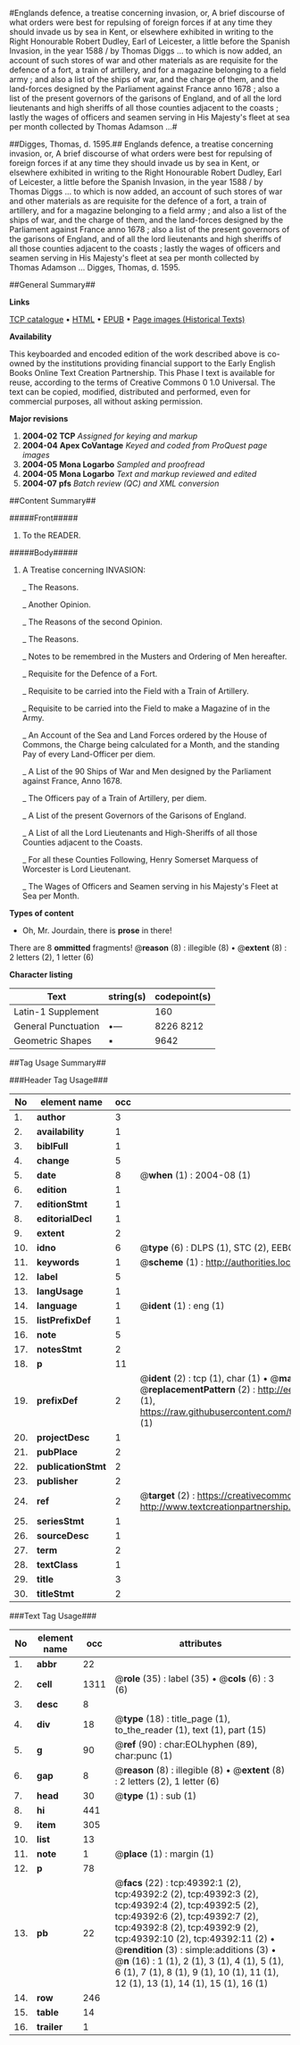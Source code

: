 #Englands defence, a treatise concerning invasion, or, A brief discourse of what orders were best for repulsing of foreign forces if at any time they should invade us by sea in Kent, or elsewhere exhibited in writing to the Right Honourable Robert Dudley, Earl of Leicester, a little before the Spanish Invasion, in the year 1588 / by Thomas Diggs ... to which is now added, an account of such stores of war and other materials as are requisite for the defence of a fort, a train of artillery, and for a magazine belonging to a field army ; and also a list of the ships of war, and the charge of them, and the land-forces designed by the Parliament against France anno 1678 ; also a list of the present governors of the garisons of England, and of all the lord lieutenants and high sheriffs of all those counties adjacent to the coasts ; lastly the wages of officers and seamen serving in His Majesty's fleet at sea per month collected by Thomas Adamson ...#

##Digges, Thomas, d. 1595.##
Englands defence, a treatise concerning invasion, or, A brief discourse of what orders were best for repulsing of foreign forces if at any time they should invade us by sea in Kent, or elsewhere exhibited in writing to the Right Honourable Robert Dudley, Earl of Leicester, a little before the Spanish Invasion, in the year 1588 / by Thomas Diggs ... to which is now added, an account of such stores of war and other materials as are requisite for the defence of a fort, a train of artillery, and for a magazine belonging to a field army ; and also a list of the ships of war, and the charge of them, and the land-forces designed by the Parliament against France anno 1678 ; also a list of the present governors of the garisons of England, and of all the lord lieutenants and high sheriffs of all those counties adjacent to the coasts ; lastly the wages of officers and seamen serving in His Majesty's fleet at sea per month collected by Thomas Adamson ...
Digges, Thomas, d. 1595.

##General Summary##

**Links**

[TCP catalogue](http://www.ota.ox.ac.uk/tcp/)  • 
[HTML](http://tei.it.ox.ac.uk/tcp/Texts-HTML/free/A36/A36008.html)  • 
[EPUB](http://tei.it.ox.ac.uk/tcp/Texts-EPUB/free/A36/A36008.epub) • 
[Page images (Historical Texts)](https://data.historicaltexts.jisc.ac.uk/view?pubId=eebo-11802083e&pageId=eebo-11802083e-49392-1)

**Availability**

This keyboarded and encoded edition of the
	       work described above is co-owned by the institutions
	       providing financial support to the Early English Books
	       Online Text Creation Partnership. This Phase I text is
	       available for reuse, according to the terms of Creative
	       Commons 0 1.0 Universal. The text can be copied,
	       modified, distributed and performed, even for
	       commercial purposes, all without asking permission.

**Major revisions**

1. __2004-02__ __TCP__ *Assigned for keying and markup*
1. __2004-04__ __Apex CoVantage__ *Keyed and coded from ProQuest page images*
1. __2004-05__ __Mona Logarbo__ *Sampled and proofread*
1. __2004-05__ __Mona Logarbo__ *Text and markup reviewed and edited*
1. __2004-07__ __pfs__ *Batch review (QC) and XML conversion*

##Content Summary##

#####Front#####

1. To the READER.

#####Body#####

1. A Treatise concerning INVASION:

    _ The Reasons.

    _ Another Opinion.

    _ The Reasons of the second Opinion.

    _ The Reasons.

    _ Notes to be remembred in the Musters and Ordering of Men hereafter.

    _ Requisite for the Defence of a Fort.

    _ Requisite to be carried into the Field with a Train of Artillery.

    _ Requisite to be carried into the Field to make a Magazine of in the Army.

    _ An Account of the Sea and Land Forces ordered by the House of Commons, the Charge being calculated for a Month, and the standing Pay of every Land-Officer per diem.

    _ A List of the 90 Ships of War and Men designed by the Parliament against France, Anno 1678.

    _ The Officers pay of a Train of Artillery, per diem.

    _ A List of the present Governors of the Garisons of England.

    _ A List of all the Lord Lieutenants and High-Sheriffs of all those Counties adjacent to the Coasts.

    _ For all these Counties Following, Henry Somerset Marquess of Worcester is Lord Lieutenant.

    _ The Wages of Officers and Seamen serving in his Majesty's Fleet at Sea per Month.

**Types of content**

  * Oh, Mr. Jourdain, there is **prose** in there!

There are 8 **ommitted** fragments! 
 @__reason__ (8) : illegible (8)  •  @__extent__ (8) : 2 letters (2), 1 letter (6)

**Character listing**


|Text|string(s)|codepoint(s)|
|---|---|---|
|Latin-1 Supplement| |160|
|General Punctuation|•—|8226 8212|
|Geometric Shapes|▪|9642|

##Tag Usage Summary##

###Header Tag Usage###

|No|element name|occ|attributes|
|---|---|---|---|
|1.|__author__|3||
|2.|__availability__|1||
|3.|__biblFull__|1||
|4.|__change__|5||
|5.|__date__|8| @__when__ (1) : 2004-08 (1)|
|6.|__edition__|1||
|7.|__editionStmt__|1||
|8.|__editorialDecl__|1||
|9.|__extent__|2||
|10.|__idno__|6| @__type__ (6) : DLPS (1), STC (2), EEBO-CITATION (1), OCLC (1), VID (1)|
|11.|__keywords__|1| @__scheme__ (1) : http://authorities.loc.gov/ (1)|
|12.|__label__|5||
|13.|__langUsage__|1||
|14.|__language__|1| @__ident__ (1) : eng (1)|
|15.|__listPrefixDef__|1||
|16.|__note__|5||
|17.|__notesStmt__|2||
|18.|__p__|11||
|19.|__prefixDef__|2| @__ident__ (2) : tcp (1), char (1)  •  @__matchPattern__ (2) : ([0-9\-]+):([0-9IVX]+) (1), (.+) (1)  •  @__replacementPattern__ (2) : http://eebo.chadwyck.com/downloadtiff?vid=$1&page=$2 (1), https://raw.githubusercontent.com/textcreationpartnership/Texts/master/tcpchars.xml#$1 (1)|
|20.|__projectDesc__|1||
|21.|__pubPlace__|2||
|22.|__publicationStmt__|2||
|23.|__publisher__|2||
|24.|__ref__|2| @__target__ (2) : https://creativecommons.org/publicdomain/zero/1.0/ (1), http://www.textcreationpartnership.org/docs/. (1)|
|25.|__seriesStmt__|1||
|26.|__sourceDesc__|1||
|27.|__term__|2||
|28.|__textClass__|1||
|29.|__title__|3||
|30.|__titleStmt__|2||


###Text Tag Usage###

|No|element name|occ|attributes|
|---|---|---|---|
|1.|__abbr__|22||
|2.|__cell__|1311| @__role__ (35) : label (35)  •  @__cols__ (6) : 3 (6)|
|3.|__desc__|8||
|4.|__div__|18| @__type__ (18) : title_page (1), to_the_reader (1), text (1), part (15)|
|5.|__g__|90| @__ref__ (90) : char:EOLhyphen (89), char:punc (1)|
|6.|__gap__|8| @__reason__ (8) : illegible (8)  •  @__extent__ (8) : 2 letters (2), 1 letter (6)|
|7.|__head__|30| @__type__ (1) : sub (1)|
|8.|__hi__|441||
|9.|__item__|305||
|10.|__list__|13||
|11.|__note__|1| @__place__ (1) : margin (1)|
|12.|__p__|78||
|13.|__pb__|22| @__facs__ (22) : tcp:49392:1 (2), tcp:49392:2 (2), tcp:49392:3 (2), tcp:49392:4 (2), tcp:49392:5 (2), tcp:49392:6 (2), tcp:49392:7 (2), tcp:49392:8 (2), tcp:49392:9 (2), tcp:49392:10 (2), tcp:49392:11 (2)  •  @__rendition__ (3) : simple:additions (3)  •  @__n__ (16) : 1 (1), 2 (1), 3 (1), 4 (1), 5 (1), 6 (1), 7 (1), 8 (1), 9 (1), 10 (1), 11 (1), 12 (1), 13 (1), 14 (1), 15 (1), 16 (1)|
|14.|__row__|246||
|15.|__table__|14||
|16.|__trailer__|1||
